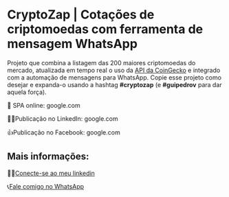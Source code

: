 # CryptoZap | Cotações de criptomoedas com ferramenta de mensagem WhatsApp

Projeto que combina a listagem das 200 maiores criptomoedas do mercado, atualizada em tempo real o uso da [API da CoinGecko](https://www.coingecko.com/) e integrado com a automação de mensagens para WhatsApp. Copie esse projeto como desejar e expanda-o usando a hashtag **#cryptozap** (e **#guipedrov** para dar aquela força).

🚀 SPA online: google.com

🧑‍💼Publicação no LinkedIn: google.com

👍Publicação no Facebook: google.com

## Mais informações:

👨‍💼[Conecte-se ao meu linkedin](google.com)

📞[Fale comigo no WhatsApp](google.com)
